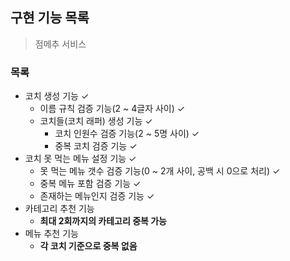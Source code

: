 ## 구현 기능 목록

> 점메추 서비스

### 목록

- 코치 생성 기능 ✓
    - 이름 규칙 검증 기능(2 ~ 4글자 사이) ✓
    - 코치들(코치 래퍼) 생성 기능 ✓
        - 코치 인원수 검증 기능(2 ~ 5명 사이) ✓
        - 중복 코치 검증 기능 ✓
- 코치 못 먹는 메뉴 설정 기능 ✓
    - 못 먹는 메뉴 갯수 검증 기능(0 ~ 2개 사이, 공백 시 0으로 처리) ✓
    - 중복 메뉴 포함 검증 기능 ✓
    - 존재하는 메뉴인지 검증 기능 ✓
- 카테고리 추천 기능
    - **최대 2회까지의 카테고리 중복 가능**
- 메뉴 추천 기능
    - **각 코치 기준으로 중복 없음**